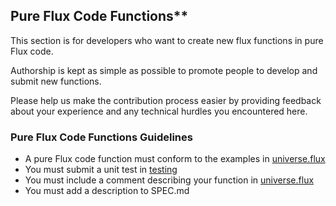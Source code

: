 ## Pure Flux Code Functions**

This section is for developers who want to create new flux functions in pure Flux code. 

Authorship is kept as simple as possible to promote people to develop and submit new functions.

Please help us make the contribution process easier by providing feedback about your experience and any technical hurdles you encountered here. 

### **Pure Flux Code Functions Guidelines**

- A pure Flux code function must conform to the examples in [universe.flux](https://github.com/influxdata/flux/blob/master/stdlib/universe/universe.flux)
- You must submit a unit test in [testing](https://github.com/influxdata/flux/tree/master/stdlib/testing)
- You must include a comment describing your function in [universe.flux](https://github.com/influxdata/flux/blob/master/stdlib/universe/universe.flux)
- You must  add a description to SPEC.md